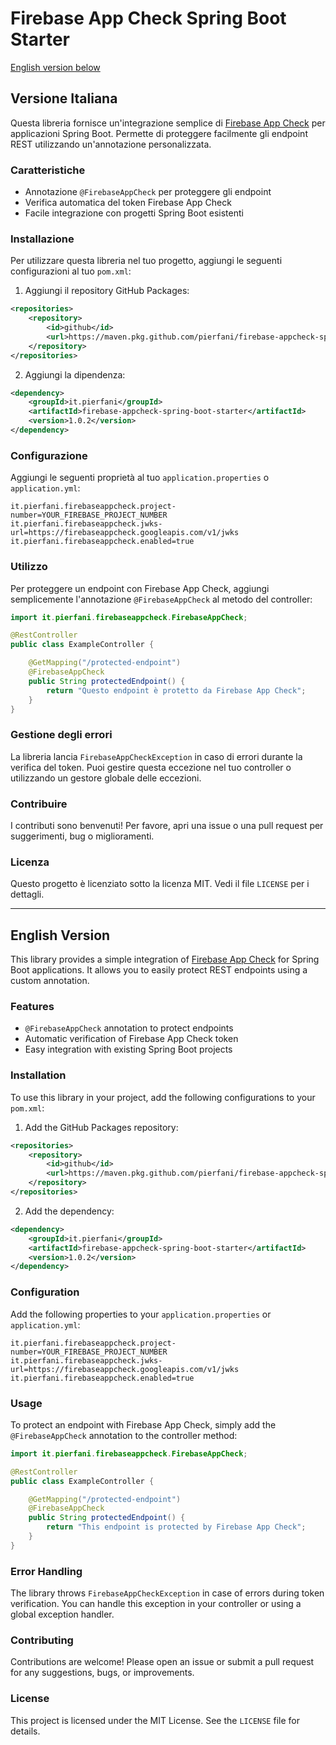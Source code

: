 # Firebase App Check Spring Boot Starter

[English version below](#english-version)

## Versione Italiana

Questa libreria fornisce un'integrazione semplice di [Firebase App Check](https://firebase.google.com/docs/app-check) per applicazioni Spring Boot. Permette di proteggere facilmente gli endpoint REST utilizzando un'annotazione personalizzata.

### Caratteristiche

- Annotazione `@FirebaseAppCheck` per proteggere gli endpoint
- Verifica automatica del token Firebase App Check
- Facile integrazione con progetti Spring Boot esistenti

### Installazione

Per utilizzare questa libreria nel tuo progetto, aggiungi le seguenti configurazioni al tuo `pom.xml`:

1. Aggiungi il repository GitHub Packages:

```xml
<repositories>
    <repository>
        <id>github</id>
        <url>https://maven.pkg.github.com/pierfani/firebase-appcheck-spring</url>
    </repository>
</repositories>
```

2. Aggiungi la dipendenza:

```xml
<dependency>
    <groupId>it.pierfani</groupId>
    <artifactId>firebase-appcheck-spring-boot-starter</artifactId>
    <version>1.0.2</version>
</dependency>
```

### Configurazione

Aggiungi le seguenti proprietà al tuo `application.properties` o `application.yml`:

```properties
it.pierfani.firebaseappcheck.project-number=YOUR_FIREBASE_PROJECT_NUMBER
it.pierfani.firebaseappcheck.jwks-url=https://firebaseappcheck.googleapis.com/v1/jwks
it.pierfani.firebaseappcheck.enabled=true
```

### Utilizzo

Per proteggere un endpoint con Firebase App Check, aggiungi semplicemente l'annotazione `@FirebaseAppCheck` al metodo del controller:

```java
import it.pierfani.firebaseappcheck.FirebaseAppCheck;

@RestController
public class ExampleController {

    @GetMapping("/protected-endpoint")
    @FirebaseAppCheck
    public String protectedEndpoint() {
        return "Questo endpoint è protetto da Firebase App Check";
    }
}
```

### Gestione degli errori

La libreria lancia `FirebaseAppCheckException` in caso di errori durante la verifica del token. Puoi gestire questa eccezione nel tuo controller o utilizzando un gestore globale delle eccezioni.

### Contribuire

I contributi sono benvenuti! Per favore, apri una issue o una pull request per suggerimenti, bug o miglioramenti.

### Licenza

Questo progetto è licenziato sotto la licenza MIT. Vedi il file `LICENSE` per i dettagli.

---

## English Version

This library provides a simple integration of [Firebase App Check](https://firebase.google.com/docs/app-check) for Spring Boot applications. It allows you to easily protect REST endpoints using a custom annotation.

### Features

- `@FirebaseAppCheck` annotation to protect endpoints
- Automatic verification of Firebase App Check token
- Easy integration with existing Spring Boot projects

### Installation

To use this library in your project, add the following configurations to your `pom.xml`:

1. Add the GitHub Packages repository:

```xml
<repositories>
    <repository>
        <id>github</id>
        <url>https://maven.pkg.github.com/pierfani/firebase-appcheck-spring</url>
    </repository>
</repositories>
```

2. Add the dependency:

```xml
<dependency>
    <groupId>it.pierfani</groupId>
    <artifactId>firebase-appcheck-spring-boot-starter</artifactId>
    <version>1.0.2</version>
</dependency>
```

### Configuration

Add the following properties to your `application.properties` or `application.yml`:

```properties
it.pierfani.firebaseappcheck.project-number=YOUR_FIREBASE_PROJECT_NUMBER
it.pierfani.firebaseappcheck.jwks-url=https://firebaseappcheck.googleapis.com/v1/jwks
it.pierfani.firebaseappcheck.enabled=true
```

### Usage

To protect an endpoint with Firebase App Check, simply add the `@FirebaseAppCheck` annotation to the controller method:

```java
import it.pierfani.firebaseappcheck.FirebaseAppCheck;

@RestController
public class ExampleController {

    @GetMapping("/protected-endpoint")
    @FirebaseAppCheck
    public String protectedEndpoint() {
        return "This endpoint is protected by Firebase App Check";
    }
}
```

### Error Handling

The library throws `FirebaseAppCheckException` in case of errors during token verification. You can handle this exception in your controller or using a global exception handler.

### Contributing

Contributions are welcome! Please open an issue or submit a pull request for any suggestions, bugs, or improvements.

### License

This project is licensed under the MIT License. See the `LICENSE` file for details.
